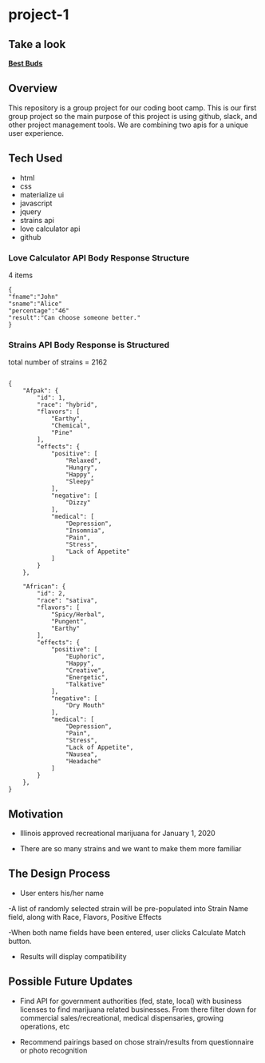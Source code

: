 # project-1

## Take a look

**[Best Buds](https://andrewpetersondev.github.io/project-1/)**

## Overview

This repository is a group project for our coding boot camp. This is our first group project so the main purpose of this project is using github, slack, and other project management tools. We are combining two apis for a unique user experience.

## Tech Used

- html
- css
- materialize ui
- javascript
- jquery
- strains api
- love calculator api
- github

### Love Calculator API Body Response Structure

4 items

```
{
"fname":"John"
"sname":"Alice"
"percentage":"46"
"result":"Can choose someone better."
}
```

### Strains API Body Response is Structured

total number of strains = 2162

```

{
    "Afpak": {
        "id": 1,
        "race": "hybrid",
        "flavors": [
            "Earthy",
            "Chemical",
            "Pine"
        ],
        "effects": {
            "positive": [
                "Relaxed",
                "Hungry",
                "Happy",
                "Sleepy"
            ],
            "negative": [
                "Dizzy"
            ],
            "medical": [
                "Depression",
                "Insomnia",
                "Pain",
                "Stress",
                "Lack of Appetite"
            ]
        }
    },

    "African": {
        "id": 2,
        "race": "sativa",
        "flavors": [
            "Spicy/Herbal",
            "Pungent",
            "Earthy"
        ],
        "effects": {
            "positive": [
                "Euphoric",
                "Happy",
                "Creative",
                "Energetic",
                "Talkative"
            ],
            "negative": [
                "Dry Mouth"
            ],
            "medical": [
                "Depression",
                "Pain",
                "Stress",
                "Lack of Appetite",
                "Nausea",
                "Headache"
            ]
        }
    },
}

```

## Motivation

- Illinois approved recreational marijuana for January 1, 2020

- There are so many strains and we want to make them more familiar

## The Design Process

- User enters his/her name

-A list of randomly selected strain will be pre-populated into Strain Name field, along with Race, Flavors, Positive Effects

-When both name fields have been entered, user clicks Calculate Match button.

- Results will display compatibility

## Possible Future Updates

- Find API for government authorities (fed, state, local) with business licenses to find marijuana related businesses. From there filter down for commercial sales/recreational, medical dispensaries, growing operations, etc

- Recommend pairings based on chose strain/results from questionnaire or photo recognition
